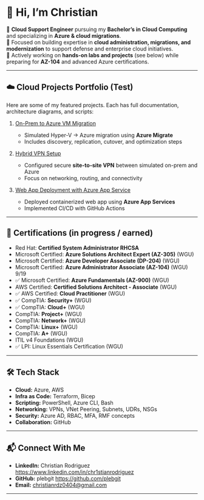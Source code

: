 # 👋 Hi, I’m Christian

🔹 **Cloud Support Engineer** pursuing my **Bachelor’s in Cloud Computing** and specializing in **Azure & cloud migrations**.  
🔹 Focused on building expertise in **cloud administration, migrations, and modernization** to support defense and enterprise cloud initiatives.  
🔹 Actively working on **hands-on labs and projects** (see below) while preparing for **AZ-104** and advanced Azure certifications.

---

## ☁️ Cloud Projects Portfolio (Test)
Here are some of my featured projects. Each has full documentation, architecture diagrams, and scripts:  

1. [On-Prem to Azure VM Migration](https://github.com/plebgit/OneOffProjects/blob/main/OnPrem%20to%20AzureVM%20Migration/README.md)  
   - Simulated Hyper-V → Azure migration using **Azure Migrate**  
   - Includes discovery, replication, cutover, and optimization steps  

2. [Hybrid VPN Setup](https://github.com/plebgit/OneOffProjects/blob/main/Hybrid%20VPN%20S2S/README.md)
   - Configured secure **site-to-site VPN** between simulated on-prem and Azure  
   - Focus on networking, routing, and connectivity  

3. [Web App Deployment with Azure App Service](https://github.com/plebgit/OneOffProjects/blob/main/Webapp%20deployment%20with%20Azure%20App%20Service/README.md)  
   - Deployed containerized web app using **Azure App Services**  
   - Implemented CI/CD with GitHub Actions  

---

## 📜 Certifications (in progress / earned)
-  Red Hat: **Certified System Administrator RHCSA**
-  Microsoft Certified: **Azure Solutions Architect Expert (AZ-305)** (WGU)
-  Microsoft Certified: **Azure Developer Associate (DP-204)** (WGU)
-  Microsoft Certified: **Azure Administrator Associate (AZ-104)** (WGU) 9/19
- ✅ Microsoft Certified: **Azure Fundamentals (AZ-900)** (WGU)
-  AWS Certified: **Certified Solutions Architect - Associate** (WGU)
- ✅ AWS Certified: **Cloud Practitioner** (WGU)
- ✅ CompTIA: **Security+** (WGU)
- ✅ CompTIA: **Cloud+** (WGU)
-  CompTIA: **Project+** (WGU)
-  CompTIA: **Network+** (WGU)
-  CompTIA: **Linux+** (WGU)
-  CompTIA: **A+** (WGU)
-  ITIL v4 Foundations (WGU)
- ✅ LPI: Linux Essentials Certification (WGU)


---

## 🛠️ Tech Stack
- **Cloud:** Azure, AWS  
- **Infra as Code:** Terraform, Bicep  
- **Scripting:** PowerShell, Azure CLI, Bash  
- **Networking:** VPNs, VNet Peering, Subnets, UDRs, NSGs  
- **Security:** Azure AD, RBAC, MFA, RMF concepts  
- **Collaboration:** GitHub

---

## 📬 Connect With Me
- **LinkedIn:** Christian Rodriguez https://www.linkedin.com/in/chr1stianrodriguez
- **GitHub:** plebgit https://github.com/plebgit
- **Email:** christianrdz0404@gmail.com 

---
